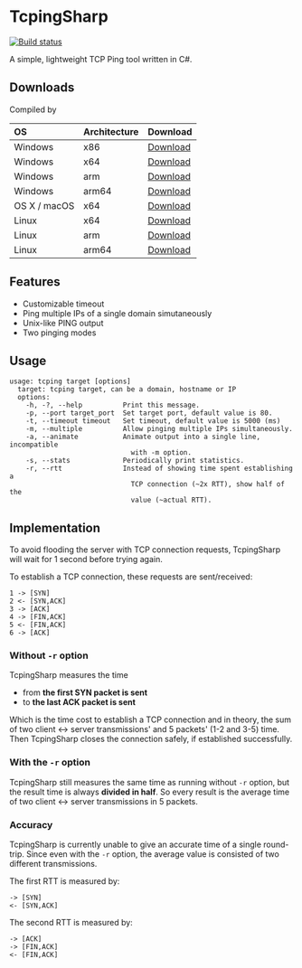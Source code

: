 # TcpingSharp

[![Build status](https://ci.appveyor.com/api/projects/status/wlqxpimm4gpvbqhb?svg=true)](https://ci.appveyor.com/project/Elepover/tcpingsharp)

A simple, lightweight TCP Ping tool written in C#.

## Downloads

Compiled by 

| OS | Architecture | Download |
| :----- | :----- | :----- |
| Windows | x86 | [Download](https://ci.appveyor.com/api/projects/Elepover/tcpingsharp/artifacts/win-x86.zip?branch=master) |
| Windows | x64 | [Download](https://ci.appveyor.com/api/projects/Elepover/tcpingsharp/artifacts/win-x64.zip?branch=master) |
| Windows | arm | [Download](https://ci.appveyor.com/api/projects/Elepover/tcpingsharp/artifacts/win-arm.zip?branch=master) |
| Windows | arm64 | [Download](https://ci.appveyor.com/api/projects/Elepover/tcpingsharp/artifacts/win-arm64.zip?branch=master) |
| OS X / macOS | x64 | [Download](https://ci.appveyor.com/api/projects/Elepover/tcpingsharp/artifacts/osx-x64.zip?branch=master) |
| Linux | x64 | [Download](https://ci.appveyor.com/api/projects/Elepover/tcpingsharp/artifacts/linux-x64.zip?branch=master) |
| Linux | arm | [Download](https://ci.appveyor.com/api/projects/Elepover/tcpingsharp/artifacts/linux-arm.zip?branch=master) |
| Linux | arm64 | [Download](https://ci.appveyor.com/api/projects/Elepover/tcpingsharp/artifacts/linux-arm64.zip?branch=master) |

## Features

- Customizable timeout
- Ping multiple IPs of a single domain simutaneously
- Unix-like PING output
- Two pinging modes

## Usage

```
usage: tcping target [options]
  target: tcping target, can be a domain, hostname or IP
  options:
    -h, -?, --help          Print this message.
    -p, --port target_port  Set target port, default value is 80.
    -t, --timeout timeout   Set timeout, default value is 5000 (ms)
    -m, --multiple          Allow pinging multiple IPs simultaneously.
    -a, --animate           Animate output into a single line, incompatible
                              with -m option.
    -s, --stats             Periodically print statistics.
    -r, --rtt               Instead of showing time spent establishing a
                              TCP connection (~2x RTT), show half of the
                              value (~actual RTT).
```

## Implementation

To avoid flooding the server with TCP connection requests, TcpingSharp will wait for 1 second before trying again.

To establish a TCP connection, these requests are sent/received:

```
1 -> [SYN]
2 <- [SYN,ACK]
3 -> [ACK]
4 -> [FIN,ACK]
5 <- [FIN,ACK]
6 -> [ACK]
```

### Without `-r` option

TcpingSharp measures the time

- from **the first SYN packet is sent**
- to **the last ACK packet is sent**

Which is the time cost to establish a TCP connection and in theory, the sum of two client <-> server transmissions' and 5 packets' (1-2 and 3-5) time. Then TcpingSharp closes the connection safely, if established successfully.

### With the `-r` option

TcpingSharp still measures the same time as running without `-r` option, but the result time is always **divided in half**. So every result is the average time of two client <-> server transmissions in 5 packets.

### Accuracy

TcpingSharp is currently unable to give an accurate time of a single round-trip. Since even with the `-r` option, the average value is consisted of two different transmissions.

The first RTT is measured by:

```
-> [SYN]
<- [SYN,ACK]
```

The second RTT is measured by:

```
-> [ACK]
-> [FIN,ACK]
<- [FIN,ACK]
```
